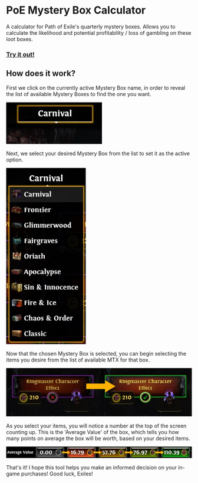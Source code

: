 # PoE Mystery Box Calculator

A calculator for Path of Exile's quarterly mystery boxes. Allows you to calculate the likelihood and potential profitability / loss of gambling on these loot boxes.
### __[Try it out!](https://esipode.github.io/Mystery-Box-Calculator/)__
## How does it work?
First we click on the currently active Mystery Box name, in order to reveal the list of available Mystery Boxes to find the one you want.

![Preview-Image-1.jpg](/images/Preview-Image-1.jpg)

Next, we select your desired Mystery Box from the list to set it as the active option.

![Preview-Image-2.jpg](/images/Preview-Image-2.jpg)

Now that the chosen Mystery Box is selected, you can begin selecting the items you desire from the list of available MTX for that box.

![Preview-Image-3.jpg](/images/Preview-Image-3.jpg)

As you select your items, you will notice a number at the top of the screen counting up. This is the 'Average Value' of the box, which tells you how many points on average the box will be worth, based on your desired items.

![Preview-Image-4.jpg](/images/Preview-Image-4.jpg)

That's it! I hope this tool helps you make an informed decision on your in-game purchases! Good luck, Exiles!